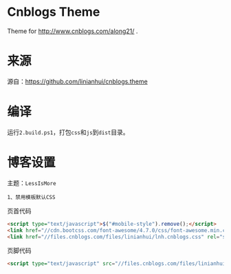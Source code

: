 # Cnblogs Theme
Theme for http://www.cnblogs.com/along21/ .

# 来源
源自：https://github.com/linianhui/cnblogs.theme

# 编译
运行`2.build.ps1`，打包`css`和`js`到`dist`目录。

# 博客设置
主题：`LessIsMore`
```
1、禁用模板默认CSS
```
页首代码
```html
<script type="text/javascript">$("#mobile-style").remove();</script>
<link href="//cdn.bootcss.com/font-awesome/4.7.0/css/font-awesome.min.css" rel="stylesheet"/>
<link href="//files.cnblogs.com/files/linianhui/lnh.cnblogs.css" rel="stylesheet"/>
```
页脚代码
```html
<script type="text/javascript" src="//files.cnblogs.com/files/linianhui/lnh.cnblogs.js"></script>
```
